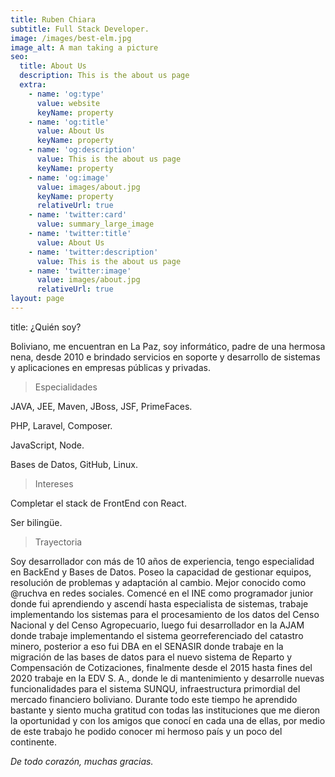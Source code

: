 ```yaml
---
title: Ruben Chiara
subtitle: Full Stack Developer.
image: /images/best-elm.jpg
image_alt: A man taking a picture
seo:
  title: About Us
  description: This is the about us page
  extra:
    - name: 'og:type'
      value: website
      keyName: property
    - name: 'og:title'
      value: About Us
      keyName: property
    - name: 'og:description'
      value: This is the about us page
      keyName: property
    - name: 'og:image'
      value: images/about.jpg
      keyName: property
      relativeUrl: true
    - name: 'twitter:card'
      value: summary_large_image
    - name: 'twitter:title'
      value: About Us
    - name: 'twitter:description'
      value: This is the about us page
    - name: 'twitter:image'
      value: images/about.jpg
      relativeUrl: true
layout: page
---
```


title: ¿Quién soy?

Boliviano, me encuentran en La Paz, soy informático, padre de una hermosa nena, desde 2010 e brindado servicios en soporte y desarrollo de sistemas y aplicaciones en empresas públicas y privadas. 

>Especialidades

JAVA, JEE, Maven, JBoss, JSF, PrimeFaces.

PHP, Laravel, Composer. 

JavaScript, Node.

Bases de Datos, GitHub, Linux.

>Intereses

Completar el stack de FrontEnd con React.

Ser bilingüe.

>Trayectoria

Soy desarrollador con más de 10 años de experiencia, tengo especialidad en BackEnd y Bases de Datos. Poseo la capacidad de gestionar equipos, resolución de problemas y adaptación al cambio.
Mejor conocido como @ruchva en redes sociales.
Comencé en el INE como programador junior donde fui aprendiendo y ascendí hasta especialista de sistemas, trabaje implementando los sistemas para el procesamiento de los datos del Censo Nacional y del Censo Agropecuario, luego fui desarrollador en la AJAM donde trabaje implementando el sistema georreferenciado del catastro minero, posterior a eso fui DBA en el SENASIR donde trabaje en la migración de las bases de datos para el nuevo sistema de Reparto y Compensación de Cotizaciones, finalmente desde el 2015 hasta fines del 2020 trabaje en la EDV S. A., donde le di mantenimiento y desarrolle nuevas funcionalidades para el sistema SUNQU, infraestructura primordial del mercado financiero boliviano.
Durante todo este tiempo he aprendido bastante y siento mucha gratitud con todas las instituciones que me dieron la oportunidad y con los amigos que conocí en cada una de ellas, por medio de este trabajo he podido conocer mi hermoso país y un poco del continente.

*De todo corazón, muchas gracias.* 







